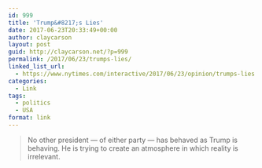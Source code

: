 ```yaml
---
id: 999
title: 'Trump&#8217;s Lies'
date: 2017-06-23T20:33:49+00:00
author: claycarson
layout: post
guid: http://claycarson.net/?p=999
permalink: /2017/06/23/trumps-lies/
linked_list_url:
  - https://www.nytimes.com/interactive/2017/06/23/opinion/trumps-lies.html
categories:
  - Link
tags:
  - politics
  - USA
format: link
---
```

> No other president — of either party — has behaved as Trump is behaving. He is trying to create an atmosphere in which reality is irrelevant.